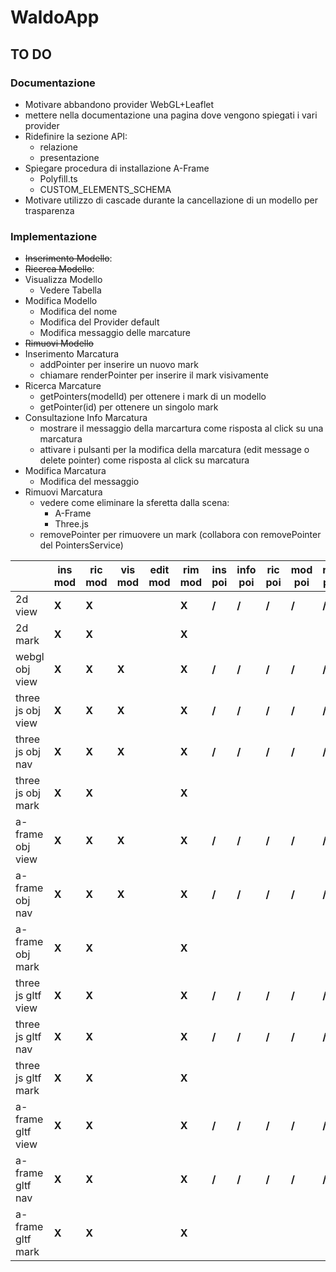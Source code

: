 # WaldoApp

## TO DO

### Documentazione

- Motivare abbandono provider WebGL+Leaflet
- mettere nella documentazione una pagina dove vengono spiegati i vari provider
- Ridefinire la sezione API:
  - relazione
  - presentazione
- Spiegare procedura di installazione A-Frame
  - Polyfill.ts
  - CUSTOM_ELEMENTS_SCHEMA
- Motivare utilizzo di cascade durante la cancellazione di un modello per trasparenza 

### Implementazione

- ~~Inserimento Modello~~:
- ~~Ricerca Modello~~:
- Visualizza Modello
  - Vedere Tabella
- Modifica Modello
  - Modifica del nome
  - Modifica del Provider default
  - Modifica messaggio delle marcature
- ~~Rimuovi Modello~~
- Inserimento Marcatura
  - addPointer per inserire un nuovo mark 
  - chiamare renderPointer per inserire il mark visivamente
- Ricerca Marcature
  - getPointers(modelId) per ottenere i mark di un modello
  - getPointer(id) per ottenere un singolo mark
- Consultazione Info Marcatura
  - mostrare il messaggio della marcartura come risposta al click su una marcatura
  - attivare i pulsanti per la modifica della marcatura (edit message o delete pointer) come risposta al click su marcatura
- Modifica Marcatura
  - Modifica del messaggio
- Rimuovi Marcatura
  - vedere come eliminare la sferetta dalla scena:
    - A-Frame
    - Three.js
  - removePointer per rimuovere un mark (collabora con removePointer del PointersService)

|                    | ins mod | ric mod | vis mod | edit mod | rim mod | ins poi | info poi | ric poi | mod poi | rim poi |
| ------------------ | ------- | ------- | ------- | -------- | ------- | ------- | -------- | ------- | ------- | ------- |
| 2d view            | **X**   | **X**   |         |          | **X**   | **/**   | **/**    | **/**   | **/**   | **/**   |
| 2d mark            | **X**   | **X**   |         |          | **X**   |         |          |         |         |         |
| webgl obj view     | **X**   | **X**   | **X**   |          | **X**   | **/**   | **/**    | **/**   | **/**   | **/**   |
| three js obj view  | **X**   | **X**   | **X**   |          | **X**   | **/**   | **/**    | **/**   | **/**   | **/**   |
| three js obj nav   | **X**   | **X**   | **X**   |          | **X**   | **/**   | **/**    | **/**   | **/**   | **/**   |
| three js obj mark  | **X**   | **X**   |         |          | **X**   |         |          |         |         |         |
| a-frame obj view   | **X**   | **X**   | **X**   |          | **X**   | **/**   | **/**    | **/**   | **/**   | **/**   |
| a-frame obj nav    | **X**   | **X**   | **X**   |          | **X**   | **/**   | **/**    | **/**   | **/**   | **/**   |
| a-frame obj mark   | **X**   | **X**   |         |          | **X**   |         |          |         |         |         |
| three js gltf view | **X**   | **X**   |         |          | **X**   | **/**   | **/**    | **/**   | **/**   | **/**   |
| three js gltf nav  | **X**   | **X**   |         |          | **X**   | **/**   | **/**    | **/**   | **/**   | **/**   |
| three js gltf mark | **X**   | **X**   |         |          | **X**   |         |          |         |         |         |
| a-frame gltf view  | **X**   | **X**   |         |          | **X**   | **/**   | **/**    | **/**   | **/**   | **/**   |
| a-frame gltf nav   | **X**   | **X**   |         |          | **X**   | **/**   | **/**    | **/**   | **/**   | **/**   |
| a-frame gltf mark  | **X**   | **X**   |         |          | **X**   |         |          |         |         |         |